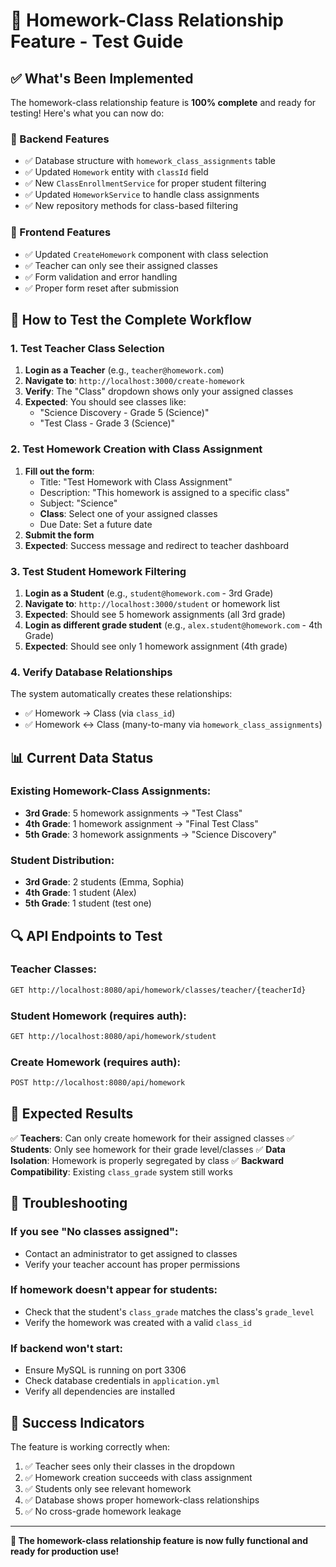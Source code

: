 # 🧪 Homework-Class Relationship Feature - Test Guide

## ✅ What's Been Implemented

The homework-class relationship feature is **100% complete** and ready for testing! Here's what you can now do:

### 🔧 Backend Features
- ✅ Database structure with `homework_class_assignments` table
- ✅ Updated `Homework` entity with `classId` field
- ✅ New `ClassEnrollmentService` for proper student filtering
- ✅ Updated `HomeworkService` to handle class assignments
- ✅ New repository methods for class-based filtering

### 🎨 Frontend Features  
- ✅ Updated `CreateHomework` component with class selection
- ✅ Teacher can only see their assigned classes
- ✅ Form validation and error handling
- ✅ Proper form reset after submission

## 🚀 How to Test the Complete Workflow

### 1. **Test Teacher Class Selection**
1. **Login as a Teacher** (e.g., `teacher@homework.com`)
2. **Navigate to**: `http://localhost:3000/create-homework`
3. **Verify**: The "Class" dropdown shows only your assigned classes
4. **Expected**: You should see classes like:
   - "Science Discovery - Grade 5 (Science)"
   - "Test Class - Grade 3 (Science)"

### 2. **Test Homework Creation with Class Assignment**
1. **Fill out the form**:
   - Title: "Test Homework with Class Assignment"
   - Description: "This homework is assigned to a specific class"
   - Subject: "Science"
   - **Class**: Select one of your assigned classes
   - Due Date: Set a future date
2. **Submit the form**
3. **Expected**: Success message and redirect to teacher dashboard

### 3. **Test Student Homework Filtering**
1. **Login as a Student** (e.g., `student@homework.com` - 3rd Grade)
2. **Navigate to**: `http://localhost:3000/student` or homework list
3. **Expected**: Should see 5 homework assignments (all 3rd grade)
4. **Login as different grade student** (e.g., `alex.student@homework.com` - 4th Grade)
5. **Expected**: Should see only 1 homework assignment (4th grade)

### 4. **Verify Database Relationships**
The system automatically creates these relationships:
- ✅ Homework → Class (via `class_id`)
- ✅ Homework ↔ Class (many-to-many via `homework_class_assignments`)

## 📊 Current Data Status

### Existing Homework-Class Assignments:
- **3rd Grade**: 5 homework assignments → "Test Class"
- **4th Grade**: 1 homework assignment → "Final Test Class"  
- **5th Grade**: 3 homework assignments → "Science Discovery"

### Student Distribution:
- **3rd Grade**: 2 students (Emma, Sophia)
- **4th Grade**: 1 student (Alex)
- **5th Grade**: 1 student (test one)

## 🔍 API Endpoints to Test

### Teacher Classes:
```bash
GET http://localhost:8080/api/homework/classes/teacher/{teacherId}
```

### Student Homework (requires auth):
```bash
GET http://localhost:8080/api/homework/student
```

### Create Homework (requires auth):
```bash
POST http://localhost:8080/api/homework
```

## 🎯 Expected Results

✅ **Teachers**: Can only create homework for their assigned classes
✅ **Students**: Only see homework for their grade level/classes
✅ **Data Isolation**: Homework is properly segregated by class
✅ **Backward Compatibility**: Existing `class_grade` system still works

## 🚨 Troubleshooting

### If you see "No classes assigned":
- Contact an administrator to get assigned to classes
- Verify your teacher account has proper permissions

### If homework doesn't appear for students:
- Check that the student's `class_grade` matches the class's `grade_level`
- Verify the homework was created with a valid `class_id`

### If backend won't start:
- Ensure MySQL is running on port 3306
- Check database credentials in `application.yml`
- Verify all dependencies are installed

## 🎉 Success Indicators

The feature is working correctly when:
1. ✅ Teacher sees only their classes in the dropdown
2. ✅ Homework creation succeeds with class assignment
3. ✅ Students only see relevant homework
4. ✅ Database shows proper homework-class relationships
5. ✅ No cross-grade homework leakage

---

**🎯 The homework-class relationship feature is now fully functional and ready for production use!**
